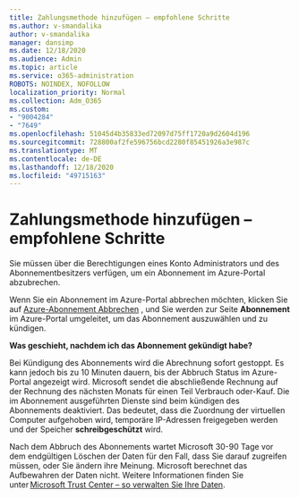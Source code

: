 ```yaml
---
title: Zahlungsmethode hinzufügen – empfohlene Schritte
ms.author: v-smandalika
author: v-smandalika
manager: dansimp
ms.date: 12/18/2020
ms.audience: Admin
ms.topic: article
ms.service: o365-administration
ROBOTS: NOINDEX, NOFOLLOW
localization_priority: Normal
ms.collection: Adm_O365
ms.custom:
- "9004284"
- "7649"
ms.openlocfilehash: 51045d4b35833ed72097d75ff1720a9d2604d196
ms.sourcegitcommit: 728800af2fe596756bcd2280f85451926a3e987c
ms.translationtype: MT
ms.contentlocale: de-DE
ms.lasthandoff: 12/18/2020
ms.locfileid: "49715163"
---
```

# <a name="add-payment-method---recommended-steps"></a>Zahlungsmethode hinzufügen – empfohlene Schritte

Sie müssen über die Berechtigungen eines Konto Administrators und des Abonnementbesitzers verfügen, um ein Abonnement im Azure-Portal abzubrechen. 

Wenn Sie ein Abonnement im Azure-Portal abbrechen möchten, klicken Sie auf [Azure-Abonnement Abbrechen](https://ms.portal.azure.com/#blade/Microsoft_Azure_Billing/SubscriptionsBlade) , und Sie werden zur Seite **Abonnement** im Azure-Portal umgeleitet, um das Abonnement auszuwählen und zu kündigen. 

**Was geschieht, nachdem ich das Abonnement gekündigt habe?** 

Bei Kündigung des Abonnements wird die Abrechnung sofort gestoppt. Es kann jedoch bis zu 10 Minuten dauern, bis der Abbruch Status im Azure-Portal angezeigt wird. Microsoft sendet die abschließende Rechnung auf der Rechnung des nächsten Monats für einen Teil Verbrauch oder-Kauf. Die im Abonnement ausgeführten Dienste sind beim kündigen des Abonnements deaktiviert. Das bedeutet, dass die Zuordnung der virtuellen Computer aufgehoben wird, temporäre IP-Adressen freigegeben werden und der Speicher **schreibgeschützt** wird. 

Nach dem Abbruch des Abonnements wartet Microsoft 30-90 Tage vor dem endgültigen Löschen der Daten für den Fall, dass Sie darauf zugreifen müssen, oder Sie ändern ihre Meinung. Microsoft berechnet das Aufbewahren der Daten nicht. Weitere Informationen finden Sie unter [Microsoft Trust Center – so verwalten Sie Ihre Daten](https://www.microsoft.com/trust-center/privacy/data-management#leave).



